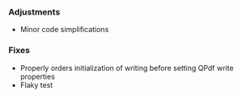 ### Adjustments
- Minor code simplifications

### Fixes
- Properly orders initialization of writing before setting QPdf write properties
- Flaky test
